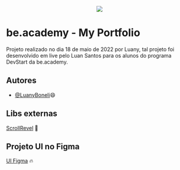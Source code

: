 <p align="center">
<img src="https://www.beacademy.com.br/wp-content/uploads/2019/11/Logo-Topo.png">
</p>

# be.academy - My Portfolio

Projeto realizado no dia 18 de maio de 2022 por Luany, tal projeto foi desenvolvido em live pelo Luan Santos para os alunos do programa DevStart da be.academy.



## Autores

- [@LuanyBoneli](https://www.github.com/LuanyBoneli)😄


## Libs externas

[ScrollRevel](https://scrollrevealjs.org/) 🚀

## Projeto UI no Figma

[UI Figma](https://www.figma.com/file/cORQUmT2QxFhV1IFQRmVeL/Portf%C3%B3lio-be.academy?node-id=12%3A6) 🔥
